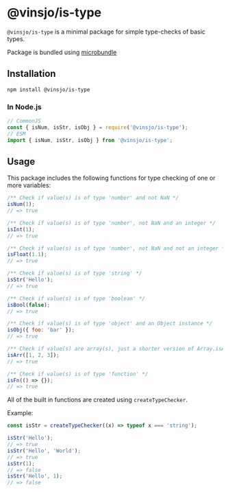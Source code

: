 # @vinsjo/is-type

`@vinsjo/is-type` is a minimal package for simple type-checks of basic types.

Package is bundled using [microbundle](https://www.npmjs.com/package/microbundle)

## Installation

`npm install @vinsjo/is-type`

### In Node.js

```js
// CommonJS
const { isNum, isStr, isObj } = require('@vinsjo/is-type');
// ESM
import { isNum, isStr, isObj } from '@vinsjo/is-type';
```

## Usage

This package includes the following functions for type checking of one or more variables:

```js
/** Check if value(s) is of type 'number' and not NaN */
isNum(1);
// => true

/** Check if value(s) is of type 'number', not NaN and an integer */
isInt(1);
// => true

/** Check if value(s) is of type 'number', not NaN and not an integer */
isFloat(1.1);
// => true

/** Check if value(s) is of type 'string' */
isStr('Hello');
// => true

/** Check if value(s) is of type 'boolean' */
isBool(false);
// => true

/** Check if value(s) is of type 'object' and an Object instance */
isObj({ foo: 'bar' });
// => true

/** Check if value(s) are array(s), just a shorter version of Array.isArray */
isArr([1, 2, 3]);
// => true

/** Check if value(s) is of type 'function' */
isFn(() => {});
// => true
```

All of the built in functions are created using `createTypeChecker`.

Example:

```js
const isStr = createTypeChecker((x) => typeof x === 'string');

isStr('Hello');
// => true
isStr('Hello', 'World');
// => true
isStr(1);
// => false
isStr('Hello', 1);
// => false
```
